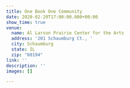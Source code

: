 ```yaml
---
title: One Book One Community
date: 2020-02-20T17:00:00.000+00:00
show_time: true
venue:
  name: Al Larson Prairie Center for the Arts
  address: '201 Schaumburg Ct., '
  city: Schaumburg
  state: IL
  zip: "60194"
link: ''
description: ''
images: []

---
```

